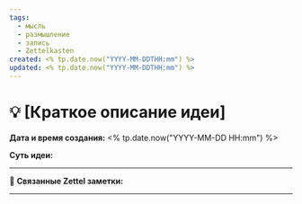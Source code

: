 ```yaml
---
tags:
  - мысль
  - размышление
  - запись
  - Zettelkasten
created: <% tp.date.now("YYYY-MM-DDTHH:mm") %>
updated: <% tp.date.now("YYYY-MM-DDTHH:mm") %>
---
```

# 💡  [Краткое описание идеи]

**Дата и время создания:** <% tp.date.now("YYYY-MM-DD HH:mm") %>

 **Суть идеи:**
 

- - -

🔗 **Связанные Zettel заметки:**



------
